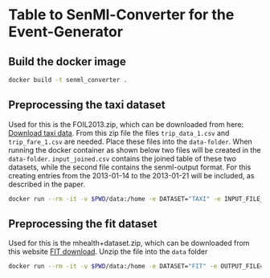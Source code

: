 # Table to SenMl-Converter for the Event-Generator


## Build the docker image

```bash
docker build -t senml_converter .
```


## Preprocessing the taxi dataset
Used for this is the FOIL2013.zip, which can be downloaded from here: [Download taxi data](https://databank.illinois.edu/datasets/IDB-9610843). From this zip file the files `trip_data_1.csv` and `trip_fare_1.csv` are needed. 
Place these files into the `data-folder`. When running the docker container as shown below two files will be created in the `data-folder`. `input_joined.csv` contains the joined table of these two datasets, while the second file contains the senml-output format. For this creating entries from the 2013-01-14 to the 2013-01-21 will be included, as described in the paper. 


```bash
docker run --rm -it -v $PWD/data:/home -e DATASET="TAXI" -e INPUT_FILE_FARE="/home/trip_fare_1.csv" -e INPUT_FILE_TRIP="home/trip_data_1.csv" -e OUTPUT_FILE="/home/output_taxi.csv" senml_converter
```

## Preprocessing the fit dataset
Used for this is the mhealth+dataset.zip, which can be downloaded from this website [FIT download](https://archive.ics.uci.edu/dataset/319/mhealth+dataset). Unzip the file into the `data` folder

```bash
docker run --rm -it -v $PWD/data:/home -e DATASET="FIT" -e OUTPUT_FILE="/home/output_fit.csv"  senml_converter
```

